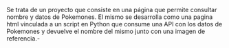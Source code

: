 Se trata de un proyecto que consiste en una página que permite consultar nombre y datos de Pokemones. 
El mismo se desarrolla como una pagina html vinculada a un script en Python que consume una API con los datos de Pokemones y devuelve el nombre del mismo junto con una imagen de referencia.-
